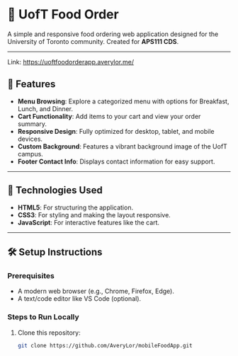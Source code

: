 # 🍴 UofT Food Order

A simple and responsive food ordering web application designed for the University of Toronto community. Created for **APS111 CDS**.

---

Link: https://uoftfoodorderapp.averylor.me/

## 🌟 Features
- **Menu Browsing**: Explore a categorized menu with options for Breakfast, Lunch, and Dinner.
- **Cart Functionality**: Add items to your cart and view your order summary.
- **Responsive Design**: Fully optimized for desktop, tablet, and mobile devices.
- **Custom Background**: Features a vibrant background image of the UofT campus.
- **Footer Contact Info**: Displays contact information for easy support.


---

## 🎨 Technologies Used
- **HTML5**: For structuring the application.
- **CSS3**: For styling and making the layout responsive.
- **JavaScript**: For interactive features like the cart.

---

## 🛠️ Setup Instructions

### Prerequisites
- A modern web browser (e.g., Chrome, Firefox, Edge).
- A text/code editor like VS Code (optional).

### Steps to Run Locally
1. Clone this repository:
   ```bash
   git clone https://github.com/AveryLor/mobileFoodApp.git




